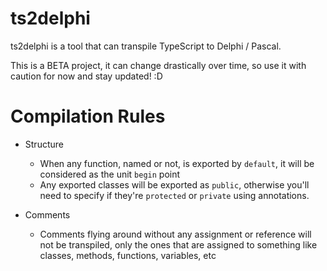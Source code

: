 # ts2delphi
ts2delphi is a tool that can transpile TypeScript to Delphi / Pascal.

This is a BETA project, it can change drastically over time, so use it with caution for now and stay updated! :D

# Compilation Rules
- Structure
    - When any function, named or not, is exported by `default`, it will be considered as the unit `begin` point
    - Any exported classes will be exported as `public`, otherwise you'll need to specify if they're `protected` or `private` using annotations.

- Comments
    - Comments flying around without any assignment or reference will not be transpiled, only the ones that are assigned to something like classes, methods, functions, variables, etc